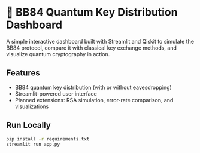 # 🔐 BB84 Quantum Key Distribution Dashboard

A simple interactive dashboard built with Streamlit and Qiskit to simulate the BB84 protocol, compare it with classical key exchange methods, and visualize quantum cryptography in action.

## Features

- BB84 quantum key distribution (with or without eavesdropping)
- Streamlit-powered user interface
- Planned extensions: RSA simulation, error-rate comparison, and visualizations

## Run Locally

```bash
pip install -r requirements.txt
streamlit run app.py
